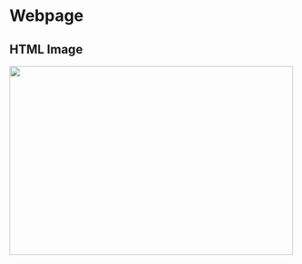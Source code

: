 # Webpage
<!DOCTYPE html>
<html>
<body>

<h2>HTML Image</h2>
<img src="bludgeon1.png" width="500" height="333">

</body>
</html>
